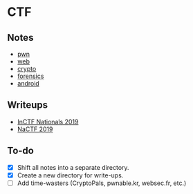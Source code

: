 # CTF

## Notes

- [pwn](https://github.com/abhaynayar/ctf/blob/master/notes/pwn.md)
- [web](https://github.com/abhaynayar/ctf/blob/master/notes/web.md)
- [crypto](https://github.com/abhaynayar/ctf/blob/master/notes/crypto.md)
- [forensics](https://github.com/abhaynayar/ctf/blob/master/notes/forensics.md)
- [android](https://github.com/abhaynayar/ctf/blob/master/notes/android.md)

## Writeups

- [InCTF Nationals 2019](https://github.com/abhaynayar/ctf/blob/master/writeups/inctfn19.md)
- [NaCTF 2019](https://abhaynayar.com/blog/fmt.html)

## To-do

- [x] Shift all notes into a separate directory.
- [x] Create a new directory for write-ups.
- [ ] Add time-wasters (CryptoPals, pwnable.kr, websec.fr, etc.)

